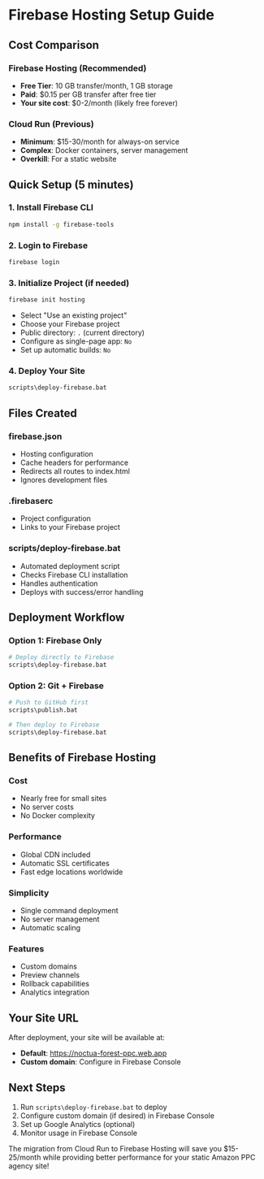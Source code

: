 # Firebase Hosting Setup Guide

## Cost Comparison

### Firebase Hosting (Recommended)
- **Free Tier**: 10 GB transfer/month, 1 GB storage
- **Paid**: $0.15 per GB transfer after free tier
- **Your site cost**: $0-2/month (likely free forever)

### Cloud Run (Previous)
- **Minimum**: $15-30/month for always-on service
- **Complex**: Docker containers, server management
- **Overkill**: For a static website

## Quick Setup (5 minutes)

### 1. Install Firebase CLI
```bash
npm install -g firebase-tools
```

### 2. Login to Firebase
```bash
firebase login
```

### 3. Initialize Project (if needed)
```bash
firebase init hosting
```
- Select "Use an existing project" 
- Choose your Firebase project
- Public directory: `.` (current directory)
- Configure as single-page app: `No`
- Set up automatic builds: `No`

### 4. Deploy Your Site
```bash
scripts\deploy-firebase.bat
```

## Files Created

### firebase.json
- Hosting configuration
- Cache headers for performance
- Redirects all routes to index.html
- Ignores development files

### .firebaserc
- Project configuration
- Links to your Firebase project

### scripts/deploy-firebase.bat
- Automated deployment script
- Checks Firebase CLI installation
- Handles authentication
- Deploys with success/error handling

## Deployment Workflow

### Option 1: Firebase Only
```bash
# Deploy directly to Firebase
scripts\deploy-firebase.bat
```

### Option 2: Git + Firebase
```bash
# Push to GitHub first
scripts\publish.bat

# Then deploy to Firebase
scripts\deploy-firebase.bat
```

## Benefits of Firebase Hosting

### Cost
- Nearly free for small sites
- No server costs
- No Docker complexity

### Performance
- Global CDN included
- Automatic SSL certificates
- Fast edge locations worldwide

### Simplicity
- Single command deployment
- No server management
- Automatic scaling

### Features
- Custom domains
- Preview channels
- Rollback capabilities
- Analytics integration

## Your Site URL
After deployment, your site will be available at:
- **Default**: https://noctua-forest-ppc.web.app
- **Custom domain**: Configure in Firebase Console

## Next Steps
1. Run `scripts\deploy-firebase.bat` to deploy
2. Configure custom domain (if desired) in Firebase Console
3. Set up Google Analytics (optional)
4. Monitor usage in Firebase Console

The migration from Cloud Run to Firebase Hosting will save you $15-25/month while providing better performance for your static Amazon PPC agency site!
